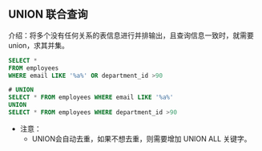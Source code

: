 ## UNION 联合查询
介绍：将多个没有任何关系的表信息进行并排输出，且查询信息一致时，就需要union，求其并集。
```sql
SELECT * 
FROM employees 
WHERE email LIKE '%a%' OR department_id >90

# UNION
SELECT * FROM employees WHERE email LIKE '%a%' 
UNION
SELECT * FROM employees WHERE department_id >90
```
- 注意：
    - UNION会自动去重，如果不想去重，则需要增加 UNION ALL 关键字。